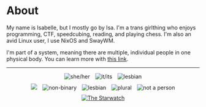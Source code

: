 # About

<p>My name is Isabelle, but I mostly go by Isa. I'm a trans girlthing who enjoys programming, CTF, speedcubing, reading, and playing chess. I'm also an avid Linux user, I use NixOS and SwayWM.</p>

<p>I'm part of a system, meaning there are multiple, individual people in one physical body. You can learn more with <a href="https://pluralityresource.org/plurality-information/">this link</a>.</p>


<hr>
<div style="text-align: center;">
  <img src="/images/she_her.png" alt="she/her" style="display: inline-block; margin: 0 5px;">
  <a href="https://lgbtqia.wiki/wiki/Voidpunk" target="_blank"><img src="/images/it_its.png" alt="it/its" style="display: inline-block; margin: 0 5px;"></a>
  <img src="/images/hrt-e2.gif" alt="lesbian" style="display: inline-block; margin: 0 5px;">
</div>

<div style="text-align: center; margin-top: 10px;">
  <a href="https://trans.fish"><img src="/images/trans.png" style="display: inline-block; margin: 0 5px;"></a>
  <img src="/images/enby.png" alt="non-binary" style="display: inline-block; margin: 0 5px;">
  <img src="/images/lesbi.png" alt="lesbian" style="display: inline-block; margin: 0 5px;">
  <a href="https://pluralityresource.org/plurality-information/" target="_blank"><img src="/images/plural.png" alt="plural" style="display: inline-block; margin: 0 5px;"></a>
  <img src="/images/nap.png" alt="not a person" style="display: inline-block; margin: 0 5px;">
</div>

<div style="text-align: center; margin-top: 10px;">
  <a href="https://aurakle.github.io" target="_blank"><img src="https://aurakle.github.io/images/buttons/mine.png" alt="The Starwatch"></a>
</div>